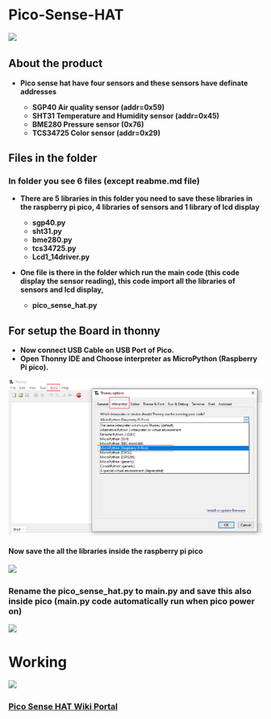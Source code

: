 # Pico-Sense-HAT

<img src= "https://github.com/sbcshop/Pico-Sense-HAT/blob/main/Images/img3.jpg" />


## About the product
* <b> Pico sense hat have four sensors and these sensors have definate addresses
  * <b> SGP40 Air quality sensor (addr=0x59)
  * <b> SHT31 Temperature and Humidity sensor (addr=0x45)
  * <b> BME280 Pressure sensor (0x76)
  * <b> TCS34725 Color sensor (addr=0x29)
 
 
## Files in the folder
### In folder you see 6 files (except reabme.md file)
* <b>There are 5 libraries in this folder you need to save these libraries in the raspberry pi pico,
     4 libraries of sensors and 1 library of lcd display
  * <b> sgp40.py 
  * <b> sht31.py
  * <b> bme280.py
  * <b> tcs34725.py
  * <b> Lcd1_14driver.py
 
* <b> One file is there in the folder which run the main code (this code display the sensor reading),
      this code import all the libraries of sensors and lcd display,
   * <b> pico_sense_hat.py
 
 
 
## For setup the Board in thonny </b>
* Now connect USB Cable on USB Port of Pico.
* Open Thonny IDE and Choose interpreter as MicroPython (Raspberry Pi pico).

<img src="https://github.com/sbcshop/Raspberry-Pi-Pico-RFID-Expansion/blob/main/images/thonny-interpreter.PNG" />
 
 
 
#### Now save the all the libraries inside the raspberry pi pico 
<img src= "https://github.com/sbcshop/Pico-Sense-HAT/blob/main/Images/img2.jpg" />
 
### Rename the pico_sense_hat.py to main.py and save this also inside pico (main.py code automatically run when pico power on)
 
<img src= "https://github.com/sbcshop/Pico-Sense-HAT/blob/main/Images/img1.jpg" />
 
 # Working
 <img src= "https://github.com/sbcshop/Pico-Sense-HAT/blob/main/Images/img4.jpg" />

### <a href="https://learn.sb-components.co.uk/Pico-Sense-HAT" > Pico Sense HAT Wiki Portal </a>
 
